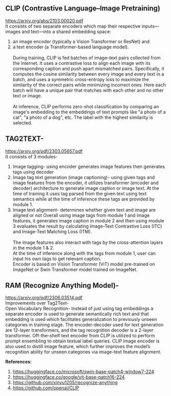 ## CLIP (Contrastive Language–Image Pretraining)
https://arxiv.org/abs/2103.00020.pdf<br>
It consists of two separate encoders which map their respective inputs—images and text—into a shared embedding space: 
1. an image encoder (typically a Vision Transformer or ResNet) and
2. a text encoder (a Transformer-based language model).<br><br>
During training, CLIP is fed batches of image–text pairs collected from the internet. It uses a contrastive loss to align each image with its corresponding caption and push apart mismatched pairs. Specifically, it computes the cosine similarity between every image and every text in a batch, and uses a symmetric cross-entropy loss to maximize the similarity of the correct pairs while minimizing incorrect ones. Here each batch will have a unique pair that matches with each other and no other text or image.<br><br>
At inference, CLIP performs zero-shot classification by comparing an image's embedding to the embeddings of text prompts like "a photo of a cat", "a photo of a dog", etc. The label with the highest similarity is selected. 


## TAG2TEXT- 
https://arxiv.org/pdf/2303.05657.pdf
<br>It consists of 3 modules-
1. Image tagging- using encoder generates image features then generates tags using decoder
2. Image tag text generation (image captioning)- using given tags and image features from the encoder, it utilizes transformer (encoder and decoder) architecture to generate image caption or image text. At the time of training it uses tag parsed from the given text using text semantics while at the time of inference these tags are provided by module 1.
3. Image text alignment- determines whether given text and image are aligned or not
Overall using image tags from module 1 and image features, it generates image caption in module 2 and then using module 3 evaluates the result by calculating Image-Text Contrastive Loss (ITC) and Image-Text Matching Loss (ITM).<br>
<br>The image features also interact with tags by the cross-attention layers in the module 1 & 2.
<br>At the time of inference along with the tags from module 1, user can input his own tags to get relevant caption.
<br>Encoder is based on Vision Transformer (ViT) model pre-trained on ImageNet or Swin Transformer model trained on ImageNet.


## RAM (Recognize Anything Model)- 
https://arxiv.org/pdf/2306.03514.pdf
<br>Improvements over Tag2Text-<br>
Open Vocabulary Recognition- Instead of just using tag embeddings a separate encoder is used to generate semantically rich text and that embedding is used which facilitates generalization to previously unseen categories in training stage. The encoder-decoder used for text generation are 12-layer transformers, and the tag recognition decoder is a 2-layer transformer. Off-the-shelf text encoder from CLIP is utilized to perform prompt ensembling to obtain textual label queries. CLIP image encoder is also used to distill image feature, which further improves the model’s recognition ability for unseen categories via image-text feature alignment.


<b>References:</b>
1. https://huggingface.co/microsoft/swin-base-patch4-window7-224
2. https://huggingface.co/google/vit-base-patch16-224
3. https://github.com/xinyu1205/recognize-anything
4. https://github.com/openai/CLIP
